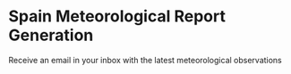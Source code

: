 # Spain Meteorological Report Generation

Receive an email in your inbox with the latest meteorological observations
